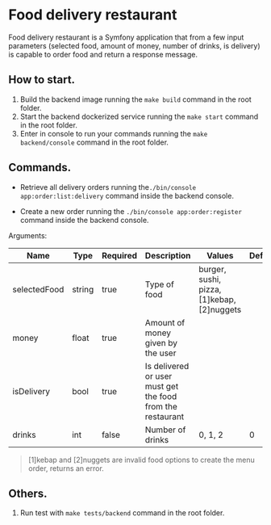 # Food delivery restaurant

Food delivery restaurant is a Symfony application that from a few input parameters (selected food, amount of money, number of drinks, is delivery) is capable to order food and return a response message.

## How to start.

1. Build the backend image running the `make build` command in the root folder.
2. Start the backend dockerized service running  the `make start` command in the root folder.
3. Enter in console to run your commands running  the `make backend/console` command in the root folder. 

## Commands.
- Retrieve all delivery orders running the`./bin/console app:order:list:delivery` command inside the backend console.

- Create a new order running the `./bin/console app:order:register` command inside the backend console.

Arguments:

|Name|Type|Required|Description| Values                                     |Default|
|---|---|---|---|--------------------------------------------|---|
|selectedFood|string|true|Type of food| burger, sushi, pizza, [1]kebap, [2]nuggets |
|money|float|true|Amount of money given by the user||
|isDelivery|bool|true|Is delivered or user must get the food from the restaurant|||
|drinks|int|false|Number of drinks| 0, 1, 2                                    |0|

> [1]kebap and [2]nuggets are invalid food options to create the menu order, returns an error.

## Others.

1. Run test with `make tests/backend`  command in the root folder.